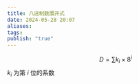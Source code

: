 ```yaml
---
title: 八进制数展开式
date: 2024-05-28 20:07
aliases: 
tags: 
publish: "true"
---
```

$$
D = \sum k_{i}\times 8^{i}
$$
$k_{i}$ 为第 $i$ 位的系数